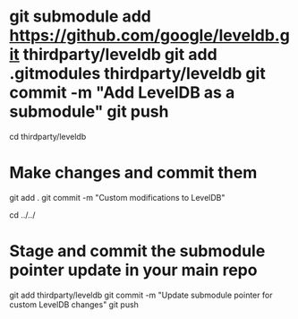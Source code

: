 git submodule add https://github.com/google/leveldb.git thirdparty/leveldb
git add .gitmodules thirdparty/leveldb
git commit -m "Add LevelDB as a submodule"
git push
================================================
cd thirdparty/leveldb
# Make changes and commit them
git add .
git commit -m "Custom modifications to LevelDB"

cd ../../
# Stage and commit the submodule pointer update in your main repo
git add thirdparty/leveldb
git commit -m "Update submodule pointer for custom LevelDB changes"
git push
